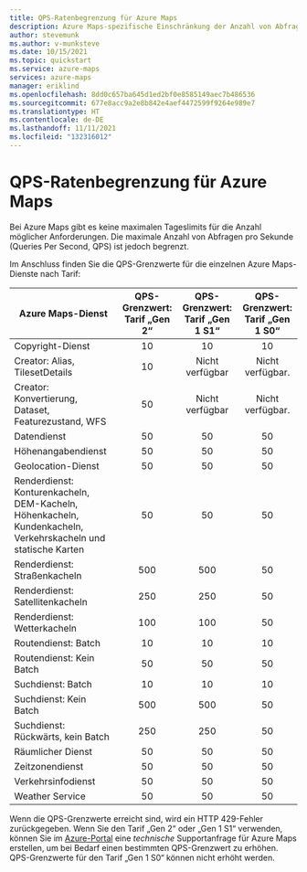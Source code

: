 ```yaml
---
title: QPS-Ratenbegrenzung für Azure Maps
description: Azure Maps-spezifische Einschränkung der Anzahl von Abfragen pro Sekunde.
author: stevemunk
ms.author: v-munksteve
ms.date: 10/15/2021
ms.topic: quickstart
ms.service: azure-maps
services: azure-maps
manager: eriklind
ms.openlocfilehash: 8dd0c657ba645d1ed2bf0e8585149aec7b486536
ms.sourcegitcommit: 677e8acc9a2e8b842e4aef4472599f9264e989e7
ms.translationtype: HT
ms.contentlocale: de-DE
ms.lasthandoff: 11/11/2021
ms.locfileid: "132316012"
---
```

# <a name="azure-maps-qps-rate-limits"></a>QPS-Ratenbegrenzung für Azure Maps

Bei Azure Maps gibt es keine maximalen Tageslimits für die Anzahl möglicher Anforderungen. Die maximale Anzahl von Abfragen pro Sekunde (Queries Per Second, QPS) ist jedoch begrenzt.

Im Anschluss finden Sie die QPS-Grenzwerte für die einzelnen Azure Maps-Dienste nach Tarif:

| Azure Maps-Dienst | QPS-Grenzwert: Tarif „Gen 2“ | QPS-Grenzwert: Tarif „Gen 1 S1“ | QPS-Grenzwert: Tarif „Gen 1 S0“ |
|  ----------------- |  :--------------------------: | :------------------------------: | :------------------------: |
| Copyright-Dienst | 10 | 10 | 10 |
| Creator: Alias, TilesetDetails | 10 | Nicht verfügbar | Nicht verfügbar. |
| Creator: Konvertierung, Dataset, Featurezustand, WFS | 50 | Nicht verfügbar | Nicht verfügbar. |
| Datendienst | 50 | 50 | 50 |
| Höhenangabendienst | 50 | 50 | 50 |
| Geolocation-Dienst | 50 | 50 | 50 |
| Renderdienst: Konturenkacheln, DEM-Kacheln, Höhenkacheln, Kundenkacheln, Verkehrskacheln und statische Karten | 50 | 50 | 50 |
| Renderdienst: Straßenkacheln | 500 | 500 | 50 |
| Renderdienst: Satellitenkacheln | 250 | 250 | 50 |
| Renderdienst: Wetterkacheln | 100 | 100 | 50 |
| Routendienst: Batch | 10 | 10 | 10 |
| Routendienst: Kein Batch | 50 | 50 | 50 |
| Suchdienst: Batch | 10 | 10 | 10 |
| Suchdienst: Kein Batch | 500 | 500 | 50 |
| Suchdienst: Rückwärts, kein Batch | 250 | 250 | 50 |
| Räumlicher Dienst | 50 | 50 | 50 |
| Zeitzonendienst | 50 | 50 | 50 |
| Verkehrsinfodienst | 50 | 50 | 50 |
| Weather Service | 50 | 50 | 50 |

Wenn die QPS-Grenzwerte erreicht sind, wird ein HTTP 429-Fehler zurückgegeben. Wenn Sie den Tarif „Gen 2“ oder „Gen 1 S1“ verwenden, können Sie im [Azure-Portal](https://ms.portal.azure.com/) eine *technische* Supportanfrage für Azure Maps erstellen, um bei Bedarf einen bestimmten QPS-Grenzwert zu erhöhen. QPS-Grenzwerte für den Tarif „Gen 1 S0“ können nicht erhöht werden.
